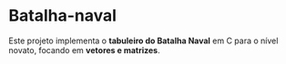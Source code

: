 # Batalha-naval
Este projeto implementa o **tabuleiro do Batalha Naval** em C para o nível novato, focando em **vetores e matrizes**.
